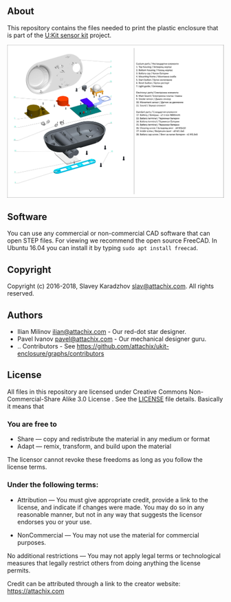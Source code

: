 ## About
This repository contains the files needed to print the plastic enclosure that is part of the [U:Kit sensor kit](https://github.com/attachix/ukit) project.

![Assembly specification](./specs/assembly.svg)

## Software
You can use any commercial or non-commercial CAD software that can open STEP files. For viewing we recommend the open source FreeCAD. In Ubuntu 16.04 you can install it by typing `sudo apt install freecad`.

## Copyright
Copyright (c) 2016-2018, Slavey Karadzhov <slav@attachix.com>. All rights reserved.

## Authors
* Ilian Milinov <ilian@attachix.com> - Our red-dot star designer.
* Pavel Ivanov <pavel@attachix.com> - Our mechanical designer guru.
* .. Contributors - See https://github.com/attachix/ukit-enclosure/graphs/contributors

## License
All files in this repository are licensed under Creative Commons Non-Commercial-Share Alike 3.0 License . See the [LICENSE](LICENSE) file details. Basically it means that

### You are free to
* Share — copy and redistribute the material in any medium or format
* Adapt — remix, transform, and build upon the material

The licensor cannot revoke these freedoms as long as you follow the license terms.

### Under the following terms:
* Attribution — You must give appropriate credit, provide a link to the license, and indicate if changes were made. You may do so in any reasonable manner, but not in any way that suggests the licensor endorses you or your use.

* NonCommercial — You may not use the material for commercial purposes.

No additional restrictions — You may not apply legal terms or technological measures that legally restrict others from doing anything the license permits.

Credit can be attributed through a link to the creator website: https://attachix.com